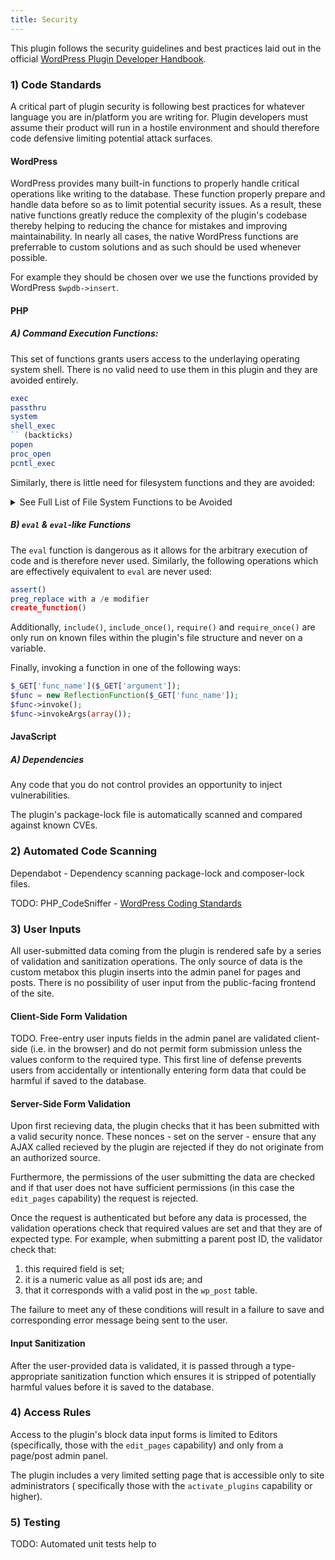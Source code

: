 ```yaml
---
title: Security
---
```


This plugin follows the security guidelines and best practices laid out in the official [WordPress Plugin Developer Handbook](https://developer.wordpress.org/plugins/security/).

### 1) Code Standards

A critical part of plugin security is following best practices for whatever language you are in/platform you are writing for. Plugin developers must assume their product will run in a hostile environment and should therefore code defensive limiting potential attack surfaces.

#### WordPress

WordPress provides many built-in functions to properly handle critical operations like writing to the database. These function properly prepare and handle data before so as to limit potential security issues. As a result, these native functions greatly reduce the complexity of the plugin's codebase thereby helping to reducing the chance for mistakes and improving maintainability. In nearly all cases, the native WordPress functions are preferrable to custom solutions and as such should be used whenever possible.

For example they should be chosen over we use the functions provided by WordPress `$wpdb->insert`.

#### PHP

##### A) Command Execution Functions:

This set of functions grants users access to the underlaying operating system shell. There is no valid need to use them in this plugin and they are avoided entirely.

```php
exec
passthru
system
shell_exec
`` (backticks)
popen
proc_open
pcntl_exec
```

Similarly, there is little need for filesystem functions and they are avoided:

<details>

<summary> See Full List of File System Functions to be Avoided</summary>

```php
fopen
tmpfile
bzopen
gzopen
SplFileObject->__construct
chgrp
chmod
chown
copy
file_put_contents
lchgrp
lchown
link
mkdir
move_uploaded_file
rename
rmdir
symlink
tempnam
touch
unlink
imagepng   - 2nd parameter is a path.
imagewbmp  - 2nd parameter is a path.
image2wbmp - 2nd parameter is a path.
imagejpeg  - 2nd parameter is a path.
imagexbm   - 2nd parameter is a path.
imagegif   - 2nd parameter is a path.
imagegd    - 2nd parameter is a path.
imagegd2   - 2nd parameter is a path.
iptcembed
ftp_get
ftp_nb_get
file_exists
file_get_contents
file
fileatime
filectime
filegroup
fileinode
filemtime
fileowner
fileperms
filesize
filetype
glob
is_dir
is_executable
is_file
is_link
is_readable
is_uploaded_file
is_writable
is_writeable
linkinfo
lstat
parse_ini_file
pathinfo
readfile
readlink
realpath
stat
gzfile
readgzfile
getimagesize
imagecreatefromgif
imagecreatefromjpeg
imagecreatefrompng
imagecreatefromwbmp
imagecreatefromxbm
imagecreatefromxpm
ftp_put
ftp_nb_put
exif_read_data
read_exif_data
exif_thumbnail
exif_imagetype
hash_file
hash_hmac_file
hash_update_file
md5_file
sha1_file
highlight_file
show_source
php_strip_whitespace
get_meta_tags
```

</details>

##### B) `eval` & `eval`-like Functions

The `eval` function is dangerous as it allows for the arbitrary execution of code and is therefore never used. Similarly, the following operations which are effectively equivalent to `eval` are never used:

```php
assert()
preg_replace with a /e modifier
create_function()
```

Additionally, `include()`, `include_once()`, `require()` and `require_once()` are only run on known files within the plugin's file structure and never on a variable.

Finally, invoking a function in one of the following ways:

```php
$_GET['func_name']($_GET['argument']);
$func = new ReflectionFunction($_GET['func_name']);
$func->invoke();
$func->invokeArgs(array());
```

#### JavaScript

##### A) Dependencies

Any code that you do not control provides an opportunity to inject vulnerabilities.

The plugin's package-lock file is automatically scanned and compared against known CVEs.

### 2) Automated Code Scanning

Dependabot - Dependency scanning package-lock and composer-lock files.

TODO: PHP_CodeSniffer - [WordPress Coding Standards](https://github.com/WordPress/WordPress-Coding-Standards)

### 3) User Inputs

All user-submitted data coming from the plugin is rendered safe by a series of validation and sanitization operations. The only source of data is the custom metabox this plugin inserts into the admin panel for pages and posts. There is no possibility of user input from the public-facing frontend of the site.

#### Client-Side Form Validation

TODO. Free-entry user inputs fields in the admin panel are validated client-side (i.e. in the browser) and do not permit form submission unless the values conform to the required type. This first line of defense prevents users from accidentally or intentionally entering form data that could be harmful if saved to the database.

#### Server-Side Form Validation

Upon first recieving data, the plugin checks that it has been submitted with a valid security nonce. These nonces - set on the server - ensure that any AJAX called recieved by the plugin are rejected if they do not originate from an authorized source.

Furthermore, the permissions of the user submitting the data are checked and if that user does not have sufficient permissions (in this case the `edit_pages` capability) the request is rejected.

Once the request is authenticated but before any data is processed, the validation operations check that required values are set and that they are of expected type. For example, when submitting a parent post ID, the validator check that:

1. this required field is set;
1. it is a numeric value as all post ids are; and
1. that it corresponds with a valid post in the `wp_post` table.

The failure to meet any of these conditions will result in a failure to save and corresponding error message being sent to the user.

#### Input Sanitization

After the user-provided data is validated, it is passed through a type-appropriate sanitization function which ensures it is stripped of potentially harmful values before it is saved to the database.

### 4) Access Rules

Access to the plugin's block data input forms is limited to Editors (specifically, those with the `edit_pages` capability) and only from a page/post admin panel.

The plugin includes a very limited setting page that is accessible only to site administrators ( specifically those with the `activate_plugins` capability or higher).

### 5) Testing

TODO: Automated unit tests help to
